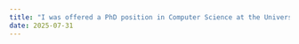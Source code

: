 ```yaml
---
title: "I was offered a PhD position in Computer Science at the University of Technology Sydney, including a competitive Research Training Program (RTP) scholarship and a Faculty of Engineering and IT Top-Up award."
date: 2025-07-31
---
```

